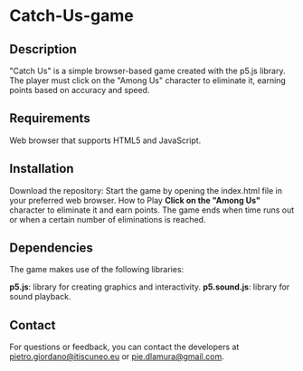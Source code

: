 # Catch-Us-game

## Description
"Catch Us" is a simple browser-based game created with the p5.js library. The player must click on the "Among Us" character to eliminate it, earning points based on accuracy and speed.

## Requirements
Web browser that supports HTML5 and JavaScript.

## Installation
Download the repository:
Start the game by opening the index.html file in your preferred web browser.
How to Play
**Click on the "Among Us"** character to eliminate it and earn points.
The game ends when time runs out or when a certain number of eliminations is reached.

## Dependencies
The game makes use of the following libraries:

**p5.js**: library for creating graphics and interactivity.
**p5.sound.js**: library for sound playback.

## Contact
For questions or feedback, you can contact the developers at pietro.giordano@itiscuneo.eu or pie.dlamura@gmail.com.
